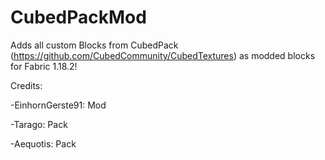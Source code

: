 # CubedPackMod

Adds all custom Blocks from CubedPack (https://github.com/CubedCommunity/CubedTextures) as modded blocks for Fabric 1.18.2!

Credits:

-EinhornGerste91: Mod

-Tarago: Pack

-Aequotis: Pack
